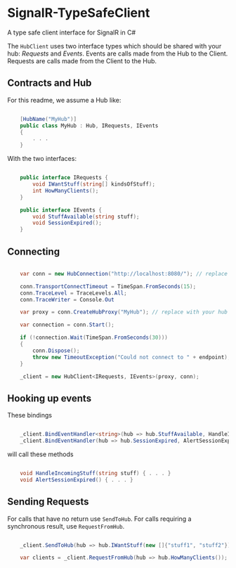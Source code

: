 SignalR-TypeSafeClient
======================

A type safe client interface for SignalR in C#

The `HubClient` uses two interface types which should be shared with your hub: *Requests* and *Events*.
Events are calls made from the Hub to the Client. Requests are calls made from the Client to the Hub.


Contracts and Hub
-----------------
For this readme, we assume a Hub like:
```csharp

    [HubName("MyHub")]
    public class MyHub : Hub, IRequests, IEvents
    {
        . . .
    }

```

With the two interfaces:

```csharp

    public interface IRequests {
        void IWantStuff(string[] kindsOfStuff);
        int HowManyClients();
    }

    public interface IEvents {
        void StuffAvailable(string stuff);
        void SessionExpired();
    }

```

Connecting
----------
```csharp

    var conn = new HubConnection("http://localhost:8080/"); // replace with your Hub's location

    conn.TransportConnectTimeout = TimeSpan.FromSeconds(15);
    conn.TraceLevel = TraceLevels.All;
    conn.TraceWriter = Console.Out

    var proxy = conn.CreateHubProxy("MyHub"); // replace with your hub name or hub class name

    var connection = conn.Start();

    if (!connection.Wait(TimeSpan.FromSeconds(30)))
    {
        conn.Dispose();
        throw new TimeoutException("Could not connect to " + endpoint);
    }

    _client = new HubClient<IRequests, IEvents>(proxy, conn);
```

Hooking up events
-----------------
These bindings

```csharp

    _client.BindEventHandler<string>(hub => hub.StuffAvailable, HandleIncomingStuff);
    _client.BindEventHandler(hub => hub.SessionExpired, AlertSessionExpired);

```

will call these methods

```csharp

    void HandleIncomingStuff(string stuff) { . . . }
    void AlertSessionExpired() { . . . }

```

Sending Requests
----------------

For calls that have no return use `SendToHub`. For calls requiring a synchronous result, use `RequestFromHub`.
```csharp

    _client.SendToHub(hub => hub.IWantStuff(new []{"stuff1", "stuff2"}));

    var clients = _client.RequestFromHub(hub => hub.HowManyClients());

```
